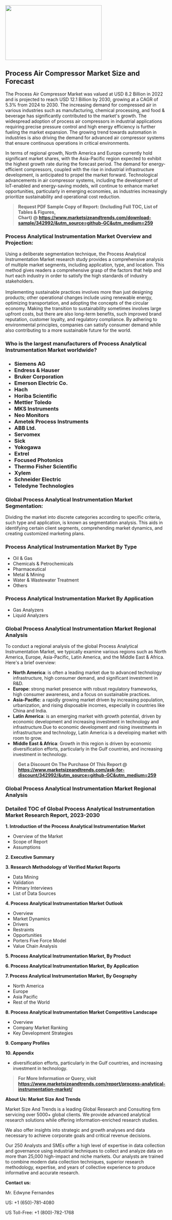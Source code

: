 <p><img class="alignnone size-medium wp-image-20088" src="https://ffe5etoiles.com/wp-content/uploads/2024/12/MST1-300x171.png" alt="" width="300" height="171" /></p><h2>Process Air Compressor Market Size and Forecast</h2><p>The Process Air Compressor Market was valued at USD 8.2 Billion in 2022 and is projected to reach USD 12.1 Billion by 2030, growing at a CAGR of 5.3% from 2024 to 2030. The increasing demand for compressed air in various industries such as manufacturing, chemical processing, and food & beverage has significantly contributed to the market's growth. The widespread adoption of process air compressors in industrial applications requiring precise pressure control and high energy efficiency is further fueling the market expansion. The growing trend towards automation in industries is also driving the demand for advanced air compressor systems that ensure continuous operations in critical environments.</p><p>In terms of regional growth, North America and Europe currently hold significant market shares, with the Asia-Pacific region expected to exhibit the highest growth rate during the forecast period. The demand for energy-efficient compressors, coupled with the rise in industrial infrastructure development, is anticipated to propel the market forward. Technological advancements in air compressor systems, including the development of IoT-enabled and energy-saving models, will continue to enhance market opportunities, particularly in emerging economies, as industries increasingly prioritize sustainability and operational cost reduction.</p></p><blockquote id="" class=""><strong>Request PDF Sample Copy of Report: (Including Full TOC, List of Tables &amp; Figures, Chart)&nbsp;@&nbsp;<strong><a href="https://www.marketsizeandtrends.com/download-sample/342992/&utm_source=github-GC&utm_medium=259" target="_blank">https://www.marketsizeandtrends.com/download-sample/342992/&utm_source=github-GC&utm_medium=259</a></strong></strong></blockquote><h3 id="" class="">Process Analytical Instrumentation Market&nbsp;Overview and Projection:</h3><p id="" class="">Using a deliberate segmentation technique, the Process Analytical Instrumentation Market research study provides a comprehensive analysis of multiple market segments, including application, type, and location. This method gives readers a comprehensive grasp of the factors that help and hurt each industry in order to satisfy the high standards of industry stakeholders. <br /> <br />Implementing sustainable practices involves more than just designing products; other operational changes include using renewable energy, optimizing transportation, and adopting the concepts of the circular economy. Making the transition to sustainability sometimes involves large upfront costs, but there are also long-term benefits, such improved brand reputation, customer loyalty, and regulatory compliance. By adhering to environmental principles, companies can satisfy consumer demand while also contributing to a more sustainable future for the world.</p><h3 id="" class="">Who is the largest manufacturers of&nbsp;Process Analytical Instrumentation Market worldwide?</h3><h3 class=""><p><ul><li>Siemens AG </li><li> Endress & Hauser </li><li> Bruker Corporation </li><li> Emerson Electric Co. </li><li> Hach </li><li> Horiba Scientific </li><li> Mettler Toledo </li><li> MKS Instruments </li><li> Neo Monitors </li><li> Ametek Process Instruments </li><li> ABB Ltd. </li><li> Servomex </li><li> Sick </li><li> Yokogawa </li><li> Extrel </li><li> Focused Photonics </li><li> Thermo Fisher Scientific </li><li> Xylem </li><li> Schneider Electric </li><li> Teledyne Technologies</li></ul></p></h3><h3 id="" class="">Global&nbsp;Process Analytical Instrumentation Market Segmentation:</h3><p id="" class="">Dividing the market into discrete categories according to specific criteria, such type and application, is known as segmentation analysis. This aids in identifying certain client segments, comprehending market dynamics, and creating customized marketing plans.</p><h3 id="" class="">Process Analytical Instrumentation Market&nbsp;By Type</h3><p><p><ul><li>Oil & Gas</li><li> Chemicals & Petrochemicals</li><li> Pharmaceutical</li><li> Metal & Mining</li><li> Water & Wastewater Treatment</li><li> Others</p></li></ul></p></p><h3 id="" class="">Process Analytical Instrumentation Market&nbsp;By Application</h3><p class=""><p><ul><li>Gas Analyzers</li><li> Liquid Analyzers</li></ul></p></p><h3 id="" class="">Global Process Analytical Instrumentation Market Regional Analysis</h3><p id="" class="">To conduct a regional analysis of the global Process Analytical Instrumentation Market, we typically examine various regions such as North America, Europe, Asia-Pacific, Latin America, and the Middle East &amp; Africa. Here's a brief overview:</p><ul><li><strong>North America</strong>: is often a leading market due to advanced technology infrastructure, high consumer demand, and significant investment in R&amp;D.</li><li><strong>Europe</strong>: strong market presence with robust regulatory frameworks, high consumer awareness, and a focus on sustainable practices.</li><li><strong>Asia-Pacific</strong>: a rapidly growing market driven by increasing population, urbanization, and rising disposable incomes, especially in countries like China and India.</li><li><strong>Latin America</strong>: is an emerging market with growth potential, driven by economic development and increasing investment in technology and infrastructure.Due to economic development and rising investments in infrastructure and technology, Latin America is a developing market with room to grow.</li><li><strong>Middle East &amp; Africa</strong>: Growth in this region is driven by economic diversification efforts, particularly in the Gulf countries, and increasing investment in technology.</li></ul><blockquote id="" class=""><strong>Get a Discount On The Purchase Of This Report @ <strong><a href="https://www.marketsizeandtrends.com/ask-for-discount/342992/&utm_source=github-GC&utm_medium=259" target="_blank">https://www.marketsizeandtrends.com/ask-for-discount/342992/&utm_source=github-GC&utm_medium=259</a></strong></strong></blockquote><h3 id="" class="">Global Process Analytical Instrumentation Market Regional Analysis</h3><h3 id="" class="">Detailed TOC of Global Process Analytical Instrumentation Market Research Report, 2023-2030</h3><p id="" class=""><strong>1. Introduction of the Process Analytical Instrumentation Market</strong></p><ul><li>Overview of the Market</li><li>Scope of Report</li><li>Assumptions</li></ul><p id="" class=""><strong>2. Executive Summary</strong></p><p id="" class=""><strong>3. Research Methodology of Verified Market Reports</strong></p><ul><li>Data Mining</li><li>Validation</li><li>Primary Interviews</li><li>List of Data Sources</li></ul><p id="" class=""><strong>4. Process Analytical Instrumentation Market Outlook</strong></p><ul><li>Overview</li><li>Market Dynamics</li><li>Drivers</li><li>Restraints</li><li>Opportunities</li><li>Porters Five Force Model</li><li>Value Chain Analysis</li></ul><p id="" class=""><strong>5. Process Analytical Instrumentation Market, By Product</strong></p><p id="" class=""><strong>6. Process Analytical Instrumentation Market, By Application</strong></p><p id="" class=""><strong>7. Process Analytical Instrumentation Market, By Geography</strong></p><ul><li>North America</li><li>Europe</li><li>Asia Pacific</li><li>Rest of the World</li></ul><p id="" class=""><strong>8. Process Analytical Instrumentation Market Competitive Landscape</strong></p><ul><li>Overview</li><li>Company Market Ranking</li><li>Key Development Strategies</li></ul><p id="" class=""><strong>9. Company Profiles</strong></p><p id="" class=""><strong>10. Appendix</strong></p><ul><li>diversification efforts, particularly in the Gulf countries, and increasing investment in technology.</li></ul><blockquote id="" class=""><strong>For More Information or Query, visit <strong><strong><a href="https://www.marketsizeandtrends.com/report/process-analytical-instrumentation-market/" target="_blank">https://www.marketsizeandtrends.com/report/process-analytical-instrumentation-market/</a></strong></strong></strong></blockquote><p id="" class=""><strong>About Us: Market Size And Trends</strong></p><p id="" class="">Market Size And Trends is a leading Global Research and Consulting firm servicing over 5000+ global clients. We provide advanced analytical research solutions while offering information-enriched research studies.</p><p id="" class="">We also offer insights into strategic and growth analyses and data necessary to achieve corporate goals and critical revenue decisions.</p><p id="" class="">Our 250 Analysts and SMEs offer a high level of expertise in data collection and governance using industrial techniques to collect and analyze data on more than 25,000 high-impact and niche markets. Our analysts are trained to combine modern data collection techniques, superior research methodology, expertise, and years of collective experience to produce informative and accurate research.</p><p id="" class=""><strong>Contact us:</strong></p><p id="" class="">Mr. Edwyne Fernandes</p><p id="" class="">US: +1 (650)-781-4080</p><p id="" class="">US Toll-Free: +1 (800)-782-1768</p>
